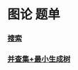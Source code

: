 # 图论 题单

### [搜索](https://www.luogu.com.cn/training/535815#problems)

### [并查集+最小生成树](https://www.luogu.com.cn/training/538119#problems)

    